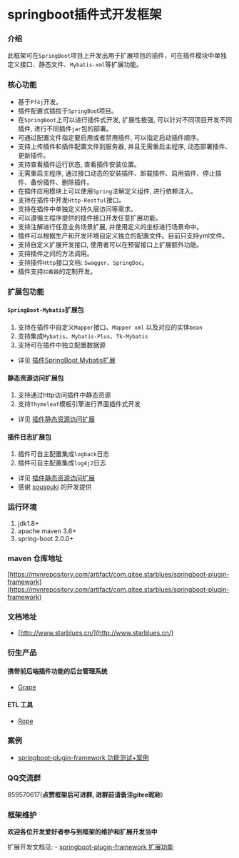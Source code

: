 # springboot插件式开发框架

### 介绍
此框架可在`SpringBoot`项目上开发出用于扩展项目的插件，可在插件模块中单独定义接口、静态文件、`Mybatis-xml`等扩展功能。

### 核心功能
- 基于`Pf4j`开发。
- 插件配置式插拔于`SpringBoo`t项目。
- 在`SpringBoot`上可以进行插件式开发, 扩展性极强, 可以针对不同项目开发不同插件, 进行不同插件`jar`包的部署。
- 可通过配置文件指定要启用或者禁用插件, 可以指定启动插件顺序。
- 支持上传插件和插件配置文件到服务器, 并且无需重启主程序, 动态部署插件、更新插件。
- 支持查看插件运行状态, 查看插件安装位置。
- 无需重启主程序, 通过接口动态的安装插件、卸载插件、启用插件、停止插件、备份插件、删除插件。
- 在插件应用模块上可以使用`Spring`注解定义组件, 进行依赖注入。
- 支持在插件中开发`Http-Restful`接口。
- 支持在插件中单独定义持久层访问等需求。
- 可以遵循主程序提供的插件接口开发任意扩展功能。
- 支持注解进行任意业务场景扩展, 并使用定义的坐标进行场景命中。
- 插件可以根据生产和开发环境自定义独立的配置文件。目前只支持yml文件。
- 支持自定义扩展开发接口, 使用者可以在预留接口上扩展额外功能。
- 支持插件之间的方法调用。
- 支持插件`Http`接口文档: `Swagger`、`SpringDoc`。
- 插件支持`拦截器`的定制开发。

### 扩展包功能
#### `SpringBoot-Mybatis`扩展包

1. 支持在插件中自定义`Mapper`接口、`Mapper xml` 以及对应的实体`bean`
2. 支持集成`Mybatis`、`Mybatis-Plus`、`Tk-Mybatis`
3. 支持可在插件中独立配置数据源

- 详见 [插件SpringBoot Mybatis扩展](http://www.starblues.cn/extension-doc/Mybatis%E6%89%A9%E5%B1%95.html)

#### 静态资源访问扩展包

1. 支持通过http访问插件中静态资源
2. 支持`Thymeleaf`模板引擎进行界面插件式开发

- 详见 [插件静态资源访问扩展](http://www.starblues.cn/extension-doc/%E9%9D%99%E6%80%81%E8%B5%84%E6%BA%90%E8%AE%BF%E9%97%AE%E6%89%A9%E5%B1%95.html)

#### 插件日志扩展包

1. 插件可自主配置集成`logback`日志
2. 插件可自主配置集成`log4j2`日志

- 详见 [插件静态资源访问扩展](http://www.starblues.cn/extension-doc/Log%E6%89%A9%E5%B1%95.html)
- 感谢 [sousouki](https://gitee.com/caoshx_sousouki) 的开发提供

### 运行环境
1. jdk1.8+
2. apache maven 3.6+
3. spring-boot 2.0.0+

### maven 仓库地址

[https://mvnrepository.com/artifact/com.gitee.starblues/springboot-plugin-framework](https://mvnrepository.com/artifact/com.gitee.starblues/springboot-plugin-framework)

### 文档地址

- [http://www.starblues.cn/](http://www.starblues.cn/)

### 衍生产品
#### 携带前后端插件功能的后台管理系统
- [Grape](https://gitee.com/starblues/grape)
#### ETL 工具
- [Rope](https://gitee.com/starblues/rope)

### 案例
- [springboot-plugin-framework 功能测试+案例](https://gitee.com/starblues/springboot-plugin-framework-example)

### QQ交流群
859570617(**点赞框架后可进群, 进群前请备注gitee昵称**)

### 框架维护
**欢迎各位开发爱好者参与到框架的维护和扩展开发当中**

扩展开发文档见: - [springboot-plugin-framework 扩展功能](http://www.starblues.cn/extension-doc/%E8%87%AA%E5%AE%9A%E4%B9%89%E6%89%A9%E5%B1%95.html)


